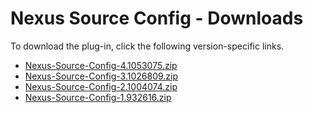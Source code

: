 
# Nexus Source Config - Downloads

To download the plug-in, click the following version-specific links.

- [Nexus-Source-Config-4.1053075.zip](https://raw.githubusercontent.com/UrbanCode/IBM-UCD-PLUGINS/main/files/nexus-source-config/Nexus-Source-Config-4.1053075.zip)
- [Nexus-Source-Config-3.1026809.zip](https://raw.githubusercontent.com/UrbanCode/IBM-UCD-PLUGINS/main/files/nexus-source-config/Nexus-Source-Config-3.1026809.zip)
- [Nexus-Source-Config-2.1004074.zip](https://raw.githubusercontent.com/UrbanCode/IBM-UCD-PLUGINS/main/files/nexus-source-config/Nexus-Source-Config-2.1004074.zip)
- [Nexus-Source-Config-1.932616.zip](https://raw.githubusercontent.com/UrbanCode/IBM-UCD-PLUGINS/main/files/nexus-source-config/Nexus-Source-Config-1.932616.zip)
